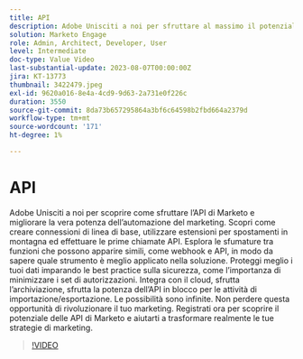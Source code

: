 ```yaml
---
title: API
description: Adobe Unisciti a noi per sfruttare al massimo il potenziale dell’API di Marketo, dall’esecuzione delle prime chiamate API all’utilizzo di API in blocco per attività di importazione/esportazione, esplorando webhook e API e apprendendo best practice per la sicurezza dei dati e l’integrazione cloud, con infinite possibilità di rivoluzionare le tue strategie di marketing.
solution: Marketo Engage
role: Admin, Architect, Developer, User
level: Intermediate
doc-type: Value Video
last-substantial-update: 2023-08-07T00:00:00Z
jira: KT-13773
thumbnail: 3422479.jpeg
exl-id: 9620a016-8e4a-4cd9-9d63-2a731e0f226c
duration: 3550
source-git-commit: 8da73b657295864a3bf6c64598b2fbd664a2379d
workflow-type: tm+mt
source-wordcount: '171'
ht-degree: 1%

---
```


# API

Adobe Unisciti a noi per scoprire come sfruttare l’API di Marketo e migliorare la vera potenza dell’automazione del marketing. Scopri come creare connessioni di linea di base, utilizzare estensioni per spostamenti in montagna ed effettuare le prime chiamate API. Esplora le sfumature tra funzioni che possono apparire simili, come webhook e API, in modo da sapere quale strumento è meglio applicato nella soluzione. Proteggi meglio i tuoi dati imparando le best practice sulla sicurezza, come l’importanza di minimizzare i set di autorizzazioni. Integra con il cloud, sfrutta l’archiviazione, sfrutta la potenza dell’API in blocco per le attività di importazione/esportazione. Le possibilità sono infinite. Non perdere questa opportunità di rivoluzionare il tuo marketing. Registrati ora per scoprire il potenziale delle API di Marketo e aiutarti a trasformare realmente le tue strategie di marketing.

>[!VIDEO](https://video.tv.adobe.com/v/3430736/?learn=on&captions=ita)
